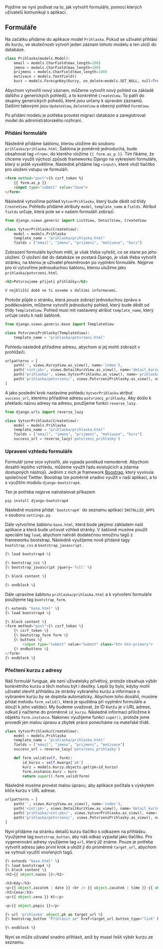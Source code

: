 Pojďme se nyní podívat na to, jak vytvořit formuláře, pomocí kterých uživatelů komunikují s aplikací.

## Formuláře

Na začátku přidáme do aplikace model `Prihlaska`. Pokud se uživatel přihlásí do kurzu, ve skutečnosti vytvoří jeden záznam tohoto modelu a ten uloží do databáze.

```python
class Prihlaska(models.Model):
    email = models.CharField(max_length=100)
    jmeno = models.CharField(max_length=100)
    prijmeni = models.CharField(max_length=100)
    motivace = models.TextField()
    kurz = models.ForeignKey(Kurzy, on_delete=models.SET_NULL, null=True)
```

Abychom vytvořili nový záznam, můžeme vytvořit nový pohled na základě dalšího z generických pohledů, a to konkrétně `CreateView`. To patří do skupiny generických pohedů, které jsou určeny k úpravám záznamů. Dalšími takovými jsou `UpdateView`, `DeleteView` a obecný pohled `FormView`.

Po přidání modelu je potřeba provést migraci databáze a zaregistrovat model do administrátorského rozhraní.

### Přidání formuláře

Následně přidáme šablonu, kterou uložíme do souboru `prihlaska/prihlaska.html`. Šablona je poměrně jednoduchá, bude obsahovat tag `<from>`, do kterého vložíme `{{ form.as_p }}`. Tím říkáme, že chceme využít výchozí způsob frameworku Django na vykreslení formuláře, který si ještě vysvětlíme. Následně přidáme tag `<input>`, které vloží tlačítko pro uložení vstupu ve formuláři.

```html
<form method="post">{% csrf_token %}
    {{ form.as_p }}
    <input type="submit" value="Save">
</form>
```

Následně vytvoříme pohled `VytvorPrihlasku`, který bude dědit od třídy `CreateView`. Pohledu přidáme atributy `model`, `template_name` a `fields`. Atribut `fields` určuje, která pole se v našem formuláři zobrazí.

```python
from django.views.generic import ListView, DetailView, CreateView

class VytvorPrihlasku(CreateView):
    model = models.Prihlaska
    template_name = "prihlaska/prihlaska.html"
    fields = ["email", "jmeno", "prijmeni", "motivace", "kurz"]
```

Zobrazení formuláře bychom měli, je však třeba vyřešit, co se stane po jeho uložení. O uložení dat do databáze se postará Django, je však třeba vytvořit stránku, na kterou je uživatel přesměrován po vyplnění formuláře. Nejprve pro ni vytvoříme jednouduchou šablonu, kterou uložíme jako `prihlaska/potvrzeni.html`.

```html
<h2>Potvrzujeme přijetí přihlášky</h2>

V nejbližší době se ti ozveme s dalšími informacemi.
```

Protože půjde o stránku, která pouze zobrazí jednoduchou zprávu s poděkováním, můžeme vytvořit jednoduchý pohled, který bude dědit od třídy `TemplateView`. Pohled musí mít nastavený atribut `template_name`, který určuje cestu k naší šabloně.

```python
from django.views.generic.base import TemplateView

class PotvrzeniPrihlasky(TemplateView):
    template_name = "prihlaska/potvrzeni.html"
```

Pohledu následně přiřadíme adresu, abychom si jej mohli zobrazit v prohlížeči.

```python
urlpatterns = [
    path('', views.KurzyView.as_view(), name='index'),
    path('<int:pk>', views.DetailKurzView.as_view(), name='detail_kurzu'),
    path('prihlaska/', views.VytvorPrihlasku.as_view(), name='prihlaska'),
    path('prihlaska/potvrzeni/', views.PotvrzeniPrihlasky.as_view(), name='potvrzeni_prihlasky'),
]
```

A jako poslední krok nastavíme pohledu `VytvorPrihlasku` atribut `success_url`, kterému přiřadíme adresu `potvrzeni_prihlasky`. Aby došlo k překladu názvu adresy na adresu, použijeme funkci `reverse_lazy`.


```python
from django.urls import reverse_lazy

class VytvorPrihlasku(CreateView):
    model = models.Prihlaska
    template_name = "prihlaska/prihlaska.html"
    fields = ["email", "jmeno", "prijmeni", "motivace", "kurz"]
    success_url = reverse_lazy('potvrzeni_prihlasky')
```

### Upravení vzhledu formuláře

Formulář jsme sice vytvořili, ale vypadá poněkud nemoderně. Abychom dosáhli lepšího vzhledu, můžeme využít řadu existujících a zdarma dostupných nástrojů. Jedním z nich je framework [Boostrap](https://getbootstrap.com/), který vyvinula společnost Twitter. Boostrap lze poměrně snadno využít v naší aplikaci, a to s využitím modulu `django-bootstrap4`.

Ten je potřeba nejprve nainstalovat příkazem

```
pip install django-bootstrap4
```

Následně musíme přidat `'bootstrap4'` do seznamu aplikací `INSTALLED_APPS` v souboru `settings.py`.

Dále vytvoříme šablonu `base.html`, která bude jakýmsi základem naší aplikace a která bude určovat vzhled stránky. V šabloně musíme použít speciální tag `load`, abychom nahráli dodatečnou množinu tagů z frameworku bootstrap. Následně využijeme nově přidané tagy `bootstrap_css` a `bootstrap_javascript`.

```python
{% load bootstrap4 %}

{% bootstrap_css %}
{% bootstrap_javascript jquery='full' %}

{% block content %}

{% endblock %}
```

Dále upravíme šablonu `prihlaska/prihlaska.html` a k vytvoření formuláře použijeme tag `bootstrap_form`.

```python
{% extends "base.html" %}
{% load bootstrap4 %}

{% block content %}
<form method="post">{% csrf_token %}
    {% csrf_token %}
    {% bootstrap_form form %}
    {% buttons %}
        <input type="submit" value="Submit" class="btn btn-primary">
    {% endbuttons %}
</form>
{% endblock %}
```

### Přečtení kurzu z adresy

Náš formulář funguje, ale není uživatelsky přívětivý, protože obsahuje výběr konkrétního kurzu a těch mohou být i desítky. Lepší by bylo, kdyby mohl uživatel otevřít přihlášku ze stránky vybraného kurzu a informace o vybraném kurzu by se doplnila automaticky. Abychom toho dosáhli, musíme přidat metodu `form_valid()`, která je spuštěna při vyplnění formuláře a slouží k jeho validaci. My budeme uvažovat, že ID kurzu je v URL adrese, odkud ji načteme do proměnné `id_kurzu`. Následně informaci přiložíme k objektu `form.instance`. Nakonec využijeme funkci `super()`, protože jsme provedli jen malou úpravu a zbytek práce ponecháme na mateřské třídě.

```python
class VytvorPrihlasku(CreateView):
    model = models.Prihlaska
    template_name = "prihlaska/prihlaska.html"
    fields = ["email", "jmeno", "prijmeni", "motivace"]
    success_url = reverse_lazy('potvrzeni_prihlasky')

    def form_valid(self, form):
        id_kurzu = self.kwargs['pk']
        kurz = models.Kurzy.objects.get(pk=id_kurzu)
        form.instance.kurz = kurz
        return super().form_valid(form)
```

Následně musíme provést malou úpravu, aby aplikace počítala s výskytem klíče kurzu v URL adrese.

```python
urlpatterns = [
    path('', views.KurzyView.as_view(), name='index'),
    path('<int:pk>', views.DetailKurzView.as_view(), name='detail_kurzu'),
    path('prihlaska/<int:pk>/', views.VytvorPrihlasku.as_view(), name='prihlaska'),
    path('prihlaska/potvrzeni/', views.PotvrzeniPrihlasky.as_view(), name='potvrzeni_prihlasky'),
]
```

Nyní přidáme na stránku detailů kurzu tlačítko s odkazem na přihlášku. Využijeme tag `bootstrap_button`, aby náš odkaz vypadal jako tlačítko. Pro vygenerování adresy využijeme tag `url`, který již známe. Pouze je potřeba vytvořit adresu jako první krok a uložit ji do proměnné `target_url`, abychom se vyhnuli využití vnořených tagů.

```python
{% extends "base.html" %}
{% load bootstrap4 %}
{% block content %}
<h2>{{ object.nazev }}</h2>

<h3>Kdy</h3>
<p>{{ object.zacatek | date }} <br /> {{ object.zacatek | time }}-{{ object.konec | time }}</p>
<h3>Cena</h3>
<p>{{ object.cena }} Kč</p>

<p>{{ object.popis }}</p>

{% url 'prihlaska' object.pk as target_url %}
{% bootstrap_button "Přihlásit se" href=target_url button_type="link" button_class="btn-info" %}

{% endblock %}
```

Nyní se může uživatel snadno přihlásit, aniž by musel řešit výběr kurzu ze seznamu.

